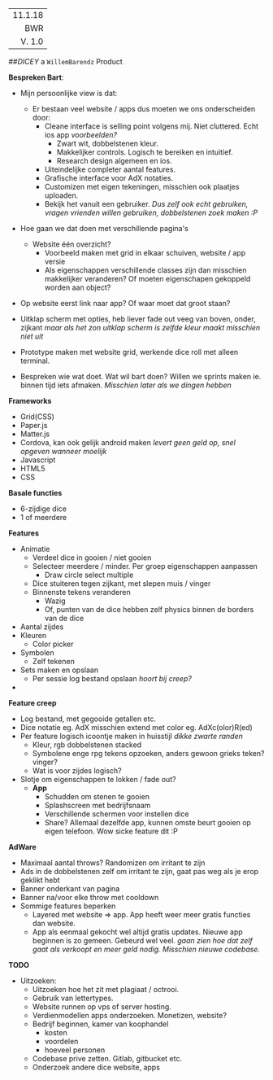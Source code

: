 |         |
| ------: |
| 11.1.18 |
|     BWR |
| V.  1.0 |

##*DICEY* a `WillemBarendz` Product			<img src="/Users/basroos/dicey/diceyLogo.png" style="zoom:10%;border-radius: 12px;" />

**Bespreken Bart**:

* Mijn persoonlijke view is dat: 
  * Er bestaan veel website / apps dus moeten we ons onderscheiden door:
    * Cleane interface is selling point volgens mij. Niet cluttered. Echt ios app *voorbeelden?*
      * Zwart wit, dobbelstenen kleur. 
      * Makkelijker controls. Logisch te bereiken en intuitief. 
      * Research design algemeen en ios. 
    * Uiteindelijke completer aantal features.
    * Grafische interface voor AdX notaties. 
    * Customizen met eigen tekeningen, misschien ook plaatjes uploaden.
    * Bekijk het vanuit een gebruiker. *Dus zelf ook echt gebruiken, vragen vrienden willen gebruiken, dobbelstenen zoek maken :P*


* Hoe gaan we dat doen met verschillende pagina's 
  * Website één overzicht? 
    * Voorbeeld maken met grid in elkaar schuiven, website / app versie
    * Als eigenschappen verschillende classes zijn dan misschien makkelijker veranderen? Of moeten eigenschapen gekoppeld worden aan object?
* Op website eerst link naar app? Of waar moet dat groot staan?
* Uitklap scherm met opties, heb liever fade out veeg van boven, onder, zijkant *maar als het zon uitklap scherm is zelfde kleur maakt misschien niet uit*
* Prototype maken met website grid, werkende dice roll met alleen terminal.
* Bespreken wie wat doet. Wat wil bart doen? Willen we sprints maken ie. binnen tijd iets afmaken. *Misschien later als we dingen hebben*

**Frameworks**

- Grid(CSS)
- Paper.js
- Matter.js
- Cordova, kan ook gelijk android maken *levert geen geld op, snel opgeven wanneer moelijk*
- Javascript
- HTML5
- CSS

**Basale functies**

- 6-zijdige dice
- 1 of meerdere

**Features**

- Animatie
  - Verdeel dice in gooien / niet gooien
  - Selecteer meerdere / minder. Per groep eigenschappen aanpassen
    - Draw circle select multiple
  - Dice stuiteren tegen zijkant, met slepen muis / vinger
  - Binnenste tekens veranderen
    - Wazig
    - Of, punten van de dice hebben zelf physics binnen de borders van de dice
- Aantal zijdes
- Kleuren
  - Color picker
- Symbolen
  - Zelf tekenen
- Sets maken en opslaan
  - Per sessie log bestand opslaan *hoort bij creep?*
- ​

**Feature creep**

- Log bestand, met gegooide getallen etc.
- Dice notatie eg. AdX misschien extend met color eg. AdXc(olor)R(ed)
- Per feature logisch icoontje maken in huisstijl *dikke zwarte randen*
  - Kleur, rgb dobbelstenen stacked
  - Symbolene enge rpg tekens opzoeken, anders gewoon grieks teken? vinger?
  - Wat is voor zijdes logisch?
- Slotje om eigenschappen te lokken / fade out? 
  - **App**
    - Schudden om stenen te gooien
    - Splashscreen met bedrijfsnaam
    - Verschillende schermen voor instellen dice
    - Share? Allemaal dezelfde app, kunnen omste beurt gooien op eigen telefoon. Wow sicke feature dit :P

**AdWare**

* Maximaal aantal throws? Randomizen om irritant te zijn
* Ads in de dobbelstenen zelf om irritant te zijn, gaat pas weg als je erop geklikt hebt
* Banner onderkant van pagina
* Banner na/voor elke throw met cooldown
* Sommige features beperken
  * Layered met website => app. App heeft weer meer gratis functies dan website.
  * App als eenmaal gekocht wel altijd gratis updates. Nieuwe app beginnen is zo gemeen. Gebeurd wel veel. *gaan zien hoe dat zelf gaat als verkoopt en meer geld nodig. Misschien nieuwe codebase.*



**TODO**

* Uitzoeken:
  * Uitzoeken hoe het zit met plagiaat / octrooi.
  * Gebruik van lettertypes.
  * Website runnen op vps of server hosting.
  * Verdienmodellen apps onderzoeken. Monetizen, website?
  * Bedrijf beginnen, kamer van koophandel
    * kosten
    * voordelen
    * hoeveel personen
  * Codebase prive zetten. Gitlab, gitbucket etc.
  * Onderzoek andere dice website, apps